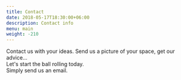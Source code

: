 ```yaml
---
title: Contact
date: 2018-05-17T18:30:00+06:00
description: Contact info
menu: main
weight: -210
---
```


Contact us with your ideas. Send us a picture of your space, get our advice...  
Let's start the ball rolling today.  
Simply send us an email.
